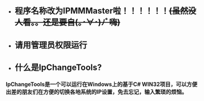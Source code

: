 + ## 程序名称改为IPMMMaster啦！！！！！！~~(虽然没人看。。还是要自(｡･∀･)ﾉﾞ嗨)~~
+ ## 请用管理员权限运行
+ ## 什么是IpChangeTools?
#### IpChangeTools是一个可以运行在Windows上的基于C# WIN32项目，可以方便出差的朋友们在方便的切换各地系统的IP设置，免去忘记，输入繁琐的烦恼。
